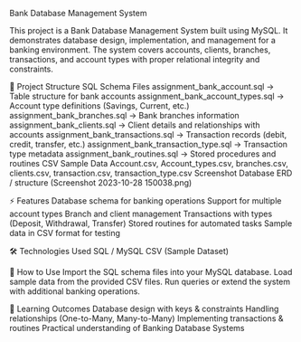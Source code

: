 Bank Database Management System 

This project is a Bank Database Management System built using MySQL. It demonstrates database design, implementation, and management for a banking environment. The system covers accounts, clients, branches, transactions, and account types with proper relational integrity and constraints.

📂 Project Structure
SQL Schema Files
assignment_bank_account.sql → Table structure for bank accounts
assignment_bank_account_types.sql → Account type definitions (Savings, Current, etc.)
assignment_bank_branches.sql → Bank branches information
assignment_bank_clients.sql → Client details and relationships with accounts
assignment_bank_transactions.sql → Transaction records (debit, credit, transfer, etc.)
assignment_bank_transaction_type.sql → Transaction type metadata
assignment_bank_routines.sql → Stored procedures and routines
CSV Sample Data
Account.csv, Account_types.csv, branches.csv, clients.csv, transaction.csv, transaction_type.csv
Screenshot
Database ERD / structure (Screenshot 2023-10-28 150038.png)

⚡ Features
Database schema for banking operations
Support for multiple account types
Branch and client management
Transactions with types (Deposit, Withdrawal, Transfer)
Stored routines for automated tasks
Sample data in CSV format for testing

🛠️ Technologies Used
SQL / MySQL
CSV (Sample Dataset)

🚀 How to Use
Import the SQL schema files into your MySQL database.
Load sample data from the provided CSV files.
Run queries or extend the system with additional banking operations.

📖 Learning Outcomes
Database design with keys & constraints
Handling relationships (One-to-Many, Many-to-Many)
Implementing transactions & routines
Practical understanding of Banking Database Systems
